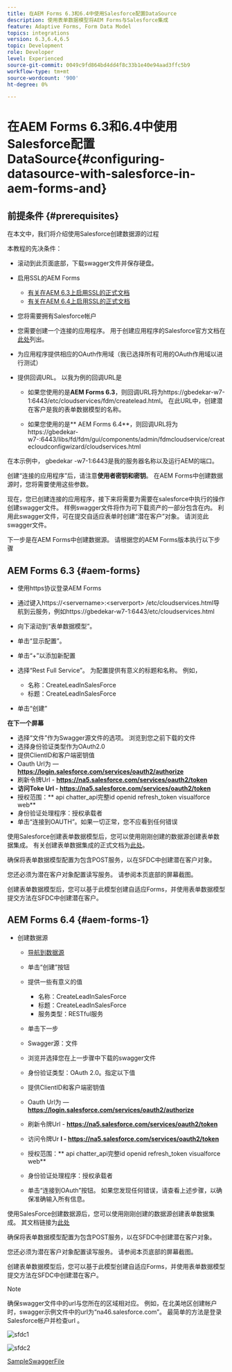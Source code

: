 ```yaml
---
title: 在AEM Forms 6.3和6.4中使用Salesforce配置DataSource
description: 使用表单数据模型将AEM Forms与Salesforce集成
feature: Adaptive Forms, Form Data Model
topics: integrations
version: 6.3,6.4,6.5
topic: Development
role: Developer
level: Experienced
source-git-commit: 0049c9fd864bd4dd4f8c33b1e40e94aad3ffc5b9
workflow-type: tm+mt
source-wordcount: '900'
ht-degree: 0%

---
```



# 在AEM Forms 6.3和6.4中使用Salesforce配置DataSource{#configuring-datasource-with-salesforce-in-aem-forms-and}

## 前提条件 {#prerequisites}

在本文中，我们将介绍使用Salesforce创建数据源的过程

本教程的先决条件：

* 滚动到此页面底部，下载swagger文件并保存硬盘。
* 启用SSL的AEM Forms

   * [有关在AEM 6.3上启用SSL的正式文档](https://helpx.adobe.com/experience-manager/6-3/sites/administering/using/ssl-by-default.html)
   * [有关在AEM 6.4上启用SSL的正式文档](https://helpx.adobe.com/experience-manager/6-4/sites/administering/using/ssl-by-default.html)

* 您将需要拥有Salesforce帐户
* 您需要创建一个连接的应用程序。 用于创建应用程序的Salesforce官方文档在[此处](https://help.salesforce.com/articleView?id=connected_app_create.htm&amp;type=0)列出。
* 为应用程序提供相应的OAuth作用域（我已选择所有可用的OAuth作用域以进行测试）
* 提供回调URL。 以我为例的回调URL是

   * 如果您使用的是&#x200B;**AEM Forms 6.3**，则回调URL将为https://gbedekar-w7-1:6443/etc/cloudservices/fdm/createlead.html。 在此URL中，创建潜在客户是我的表单数据模型的名称。

   * 如果您使用的是** AEM Forms 6.4**，则回调URL将为https://gbedekar-w7-:6443/libs/fd/fdm/gui/components/admin/fdmcloudservice/createcloudconfigwizard/cloudservices.html

在本示例中， gbedekar -w7-1:6443是我的服务器名称以及运行AEM的端口。

创建“连接的应用程序”后，请注意&#x200B;**使用者密钥和密钥**。 在AEM Forms中创建数据源时，您将需要使用这些参数。

现在，您已创建连接的应用程序，接下来将需要为需要在salesforce中执行的操作创建swagger文件。 样例swagger文件将作为可下载资产的一部分包含在内。 利用此swagger文件，可在提交自适应表单时创建“潜在客户”对象。 请浏览此swagger文件。

下一步是在AEM Forms中创建数据源。 请根据您的AEM Forms版本执行以下步骤

## AEM Forms 6.3 {#aem-forms}

* 使用https协议登录AEM Forms
* 通过键入https://&lt;servername>:&lt;serverport> /etc/cloudservices.html导航到云服务，例如https://gbedekar-w7-1:6443/etc/cloudservices.html
* 向下滚动到“表单数据模型”。
* 单击“显示配置”。
* 单击“+”以添加新配置
* 选择“Rest Full Service”。 为配置提供有意义的标题和名称。 例如，

   * 名称：CreateLeadInSalesForce
   * 标题：CreateLeadInSalesForce

* 单击“创建”

**在下一个屏幕**

* 选择“文件”作为Swagger源文件的选项。 浏览到您之前下载的文件
* 选择身份验证类型作为OAuth2.0
* 提供ClientID和客户端密钥值
* Oauth Url为 — **https://login.salesforce.com/services/oauth2/authorize**
* 刷新令牌Url - **https://na5.salesforce.com/services/oauth2/token**
* **访问Toke Url - https://na5.salesforce.com/services/oauth2/token**
* 授权范围：** api   chatter_api完整id   openid   refresh_token visualforce web**
* 身份验证处理程序：授权承载者
* 单击“连接到OAUTH”。如果一切正常，您不应看到任何错误

使用Salesforce创建表单数据模型后，您可以使用刚刚创建的数据源创建表单数据集成。 有关创建表单数据集成的正式文档为[此处](https://helpx.adobe.com/aem-forms/6-3/data-integration.html)。

确保将表单数据模型配置为包含POST服务，以在SFDC中创建潜在客户对象。

您还必须为潜在客户对象配置读写服务。 请参阅本页底部的屏幕截图。

创建表单数据模型后，您可以基于此模型创建自适应Forms，并使用表单数据模型提交方法在SFDC中创建潜在客户。

## AEM Forms 6.4 {#aem-forms-1}

* 创建数据源

   * [导航到数据源](http://localhost:4502/libs/fd/fdm/gui/components/admin/fdmcloudservice/fdm.html/conf/global)

   * 单击“创建”按钮
   * 提供一些有意义的值

      * 名称：CreateLeadInSalesForce
      * 标题：CreateLeadInSalesForce
      * 服务类型：RESTful服务
   * 单击下一步
   * Swagger源：文件
   * 浏览并选择您在上一步骤中下载的swagger文件
   * 身份验证类型：OAuth 2.0。指定以下值
   * 提供ClientID和客户端密钥值
   * Oauth Url为 — **https://login.salesforce.com/services/oauth2/authorize**
   * 刷新令牌Url - **https://na5.salesforce.com/services/oauth2/token**
   * 访问令牌Ur **l - https://na5.salesforce.com/services/oauth2/token**
   * 授权范围：** api chatter_api完整id openid refresh_token visualforce web**
   * 身份验证处理程序：授权承载者
   * 单击“连接到OAuth”按钮。 如果您发现任何错误，请查看上述步骤，以确保准确输入所有信息。


使用SalesForce创建数据源后，您可以使用刚刚创建的数据源创建表单数据集成。 其文档链接为[此处](https://helpx.adobe.com/experience-manager/6-4/forms/using/create-form-data-models.html)

确保将表单数据模型配置为包含POST服务，以在SFDC中创建潜在客户对象。

您还必须为潜在客户对象配置读写服务。 请参阅本页底部的屏幕截图。

创建表单数据模型后，您可以基于此模型创建自适应Forms，并使用表单数据模型提交方法在SFDC中创建潜在客户。

>[!NOTE]
>
>确保swagger文件中的url与您所在的区域相对应。 例如，在北美地区创建帐户时，swagger示例文件中的url为“na46.salesforce.com”。 最简单的方法是登录Salesforce帐户并检查url 。

![sfdc1](assets/sfdc1.gif)

![sfdc2](assets/sfdc2.png)

[SampleSwaggerFile](assets/swagger-sales-force-lead.json)
